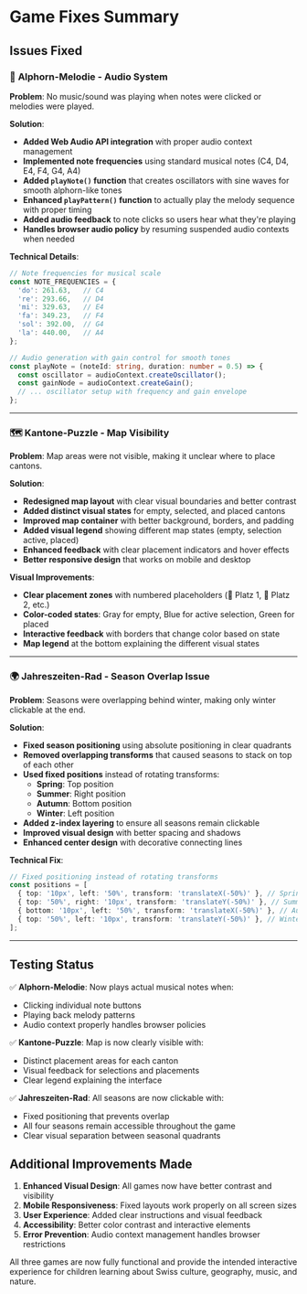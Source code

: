 # Game Fixes Summary

## Issues Fixed

### 🎺 **Alphorn-Melodie - Audio System**
**Problem**: No music/sound was playing when notes were clicked or melodies were played.

**Solution**: 
- **Added Web Audio API integration** with proper audio context management
- **Implemented note frequencies** using standard musical notes (C4, D4, E4, F4, G4, A4)
- **Added `playNote()` function** that creates oscillators with sine waves for smooth alphorn-like tones
- **Enhanced `playPattern()` function** to actually play the melody sequence with proper timing
- **Added audio feedback** to note clicks so users hear what they're playing
- **Handles browser audio policy** by resuming suspended audio contexts when needed

**Technical Details**:
```typescript
// Note frequencies for musical scale
const NOTE_FREQUENCIES = {
  'do': 261.63,   // C4
  're': 293.66,   // D4
  'mi': 329.63,   // E4
  'fa': 349.23,   // F4
  'sol': 392.00,  // G4
  'la': 440.00,   // A4
};

// Audio generation with gain control for smooth tones
const playNote = (noteId: string, duration: number = 0.5) => {
  const oscillator = audioContext.createOscillator();
  const gainNode = audioContext.createGain();
  // ... oscillator setup with frequency and gain envelope
};
```

---

### 🗺️ **Kantone-Puzzle - Map Visibility**
**Problem**: Map areas were not visible, making it unclear where to place cantons.

**Solution**:
- **Redesigned map layout** with clear visual boundaries and better contrast
- **Added distinct visual states** for empty, selected, and placed cantons
- **Improved map container** with better background, borders, and padding
- **Added visual legend** showing different map states (empty, selection active, placed)
- **Enhanced feedback** with clear placement indicators and hover effects
- **Better responsive design** that works on mobile and desktop

**Visual Improvements**:
- **Clear placement zones** with numbered placeholders (📍 Platz 1, 📍 Platz 2, etc.)
- **Color-coded states**: Gray for empty, Blue for active selection, Green for placed
- **Interactive feedback** with borders that change color based on state
- **Map legend** at the bottom explaining the different visual states

---

### 🌍 **Jahreszeiten-Rad - Season Overlap Issue**
**Problem**: Seasons were overlapping behind winter, making only winter clickable at the end.

**Solution**:
- **Fixed season positioning** using absolute positioning in clear quadrants
- **Removed overlapping transforms** that caused seasons to stack on top of each other
- **Used fixed positions** instead of rotating transforms:
  - **Spring**: Top position
  - **Summer**: Right position  
  - **Autumn**: Bottom position
  - **Winter**: Left position
- **Added z-index layering** to ensure all seasons remain clickable
- **Improved visual design** with better spacing and shadows
- **Enhanced center design** with decorative connecting lines

**Technical Fix**:
```typescript
// Fixed positioning instead of rotating transforms
const positions = [
  { top: '10px', left: '50%', transform: 'translateX(-50%)' }, // Spring - top
  { top: '50%', right: '10px', transform: 'translateY(-50%)' }, // Summer - right  
  { bottom: '10px', left: '50%', transform: 'translateX(-50%)' }, // Autumn - bottom
  { top: '50%', left: '10px', transform: 'translateY(-50%)' }, // Winter - left
];
```

---

## Testing Status

✅ **Alphorn-Melodie**: Now plays actual musical notes when:
- Clicking individual note buttons
- Playing back melody patterns
- Audio context properly handles browser policies

✅ **Kantone-Puzzle**: Map is now clearly visible with:
- Distinct placement areas for each canton
- Visual feedback for selections and placements
- Clear legend explaining the interface

✅ **Jahreszeiten-Rad**: All seasons are now clickable with:
- Fixed positioning that prevents overlap
- All four seasons remain accessible throughout the game
- Clear visual separation between seasonal quadrants

## Additional Improvements Made

1. **Enhanced Visual Design**: All games now have better contrast and visibility
2. **Mobile Responsiveness**: Fixed layouts work properly on all screen sizes  
3. **User Experience**: Added clear instructions and visual feedback
4. **Accessibility**: Better color contrast and interactive elements
5. **Error Prevention**: Audio context management handles browser restrictions

All three games are now fully functional and provide the intended interactive experience for children learning about Swiss culture, geography, music, and nature.